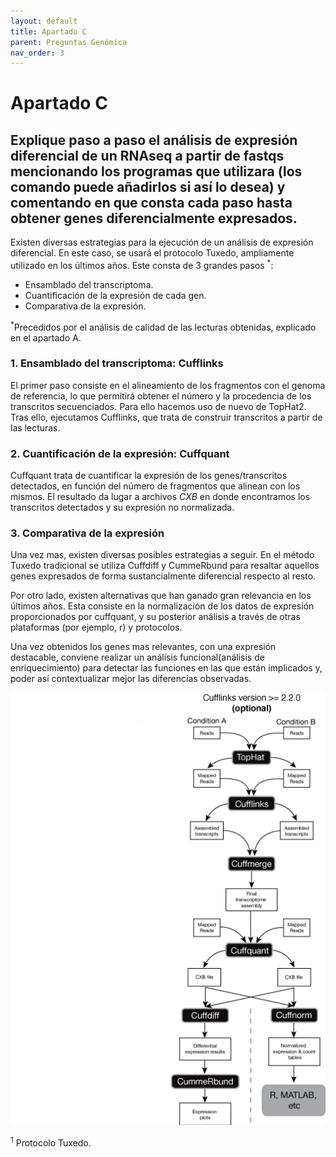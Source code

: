 ```yaml
---
layout: default
title: Apartado C
parent: Preguntas Genómica
nav_order: 3
---
```



# Apartado C

## Explique paso a paso el análisis de expresión diferencial de un RNAseq a partir de fastqs mencionando los programas que utilizara (los comando puede añadirlos si así lo desea) y comentando en que consta cada paso hasta obtener genes diferencialmente expresados.

Existen diversas estrategias para la ejecución de un análisis de expresión diferencial. En este caso, se usará el protocolo Tuxedo, ampliamente utilizado en los últimos años. Este consta de 3 grandes pasos <sup>*</sup>:

- Ensamblado del transcriptoma.
- Cuantificación de la expresión de cada gen.
- Comparativa de la expresión.
 
<sup>*</sup>Precedidos por el análisis de calidad de las lecturas obtenidas, explicado en el apartado A.

### 1. Ensamblado del transcriptoma: Cufflinks

El primer paso consiste en el alineamiento de los fragmentos con el genoma de referencia, lo que permitirá obtener el número y la procedencia de los transcritos secuenciados. Para ello hacemos uso de nuevo de TopHat2. Tras ello, ejecutamos Cufflinks, que trata de construir transcritos a partir de las lecturas.

### 2. Cuantificación de la expresión: Cuffquant

Cuffquant trata de cuantificar la expresión de los genes/transcritos detectados, en función del número de fragmentos que alinean con los mismos. El resultado da lugar a archivos _CXB_ en donde encontramos los transcritos detectados y su expresión no normalizada.

### 3. Comparativa de la expresión 

Una vez mas, existen diversas posibles estrategias a seguir. En el método Tuxedo tradicional se utiliza Cuffdiff y CummeRbund para resaltar aquellos genes expresados de forma sustancialmente diferencial respecto al resto. 

Por otro lado, existen alternativas que han ganado gran relevancia en los últimos años. Esta consiste en la normalización de los datos de expresión proporcionados por cuffquant, y su posterior análisis a través de otras plataformas (por ejemplo, r) y protocolos.

Una vez obtenidos los genes mas relevantes, con una expresión destacable, conviene realizar un análisis funcional(análisis de enriquecimiento) para detectar las funciones en las que están implicados y, poder así contextualizar mejor las diferencias observadas.

![image](./tuxedo_workflow.png)

<sup>1</sup> Protocolo Tuxedo.
